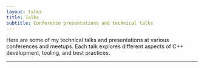 ```yaml
---
layout: talks
title: Talks
subtitle: Conference presentations and technical talks
---
```


Here are some of my technical talks and presentations at various conferences and meetups. Each talk explores different aspects of C++ development, tooling, and best practices.

---

